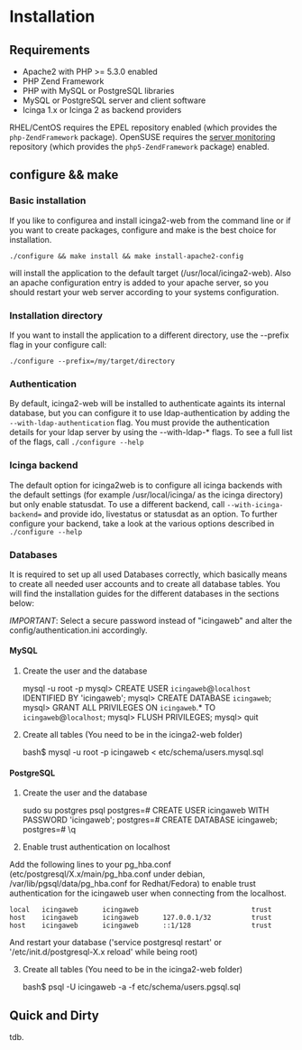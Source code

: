 
# Installation

## Requirements

* Apache2 with PHP >= 5.3.0 enabled
* PHP Zend Framework
* PHP with MySQL or PostgreSQL libraries
* MySQL or PostgreSQL server and client software 
* Icinga 1.x or Icinga 2 as backend providers

RHEL/CentOS requires the EPEL repository enabled (which provides the `php-ZendFramework`
package). OpenSUSE requires the [server monitoring](https://build.opensuse.org/project/show/server:monitoring) repository (which provides the `php5-ZendFramework` package) enabled.

## configure && make

### Basic installation

If you like to configurea and install icinga2-web from the command line or 
if you want to create packages, configure and make is the best choice for installation.

    ./configure && make install && make install-apache2-config

will install the application to the default target (/usr/local/icinga2-web). Also
an apache configuration entry is added to your apache server, so you should restart
your web server according to your systems configuration.

### Installation directory

If you want to install the application to a different directory, use the --prefix flag in your 
configure call:

    ./configure --prefix=/my/target/directory


### Authentication

By default, icinga2-web will be installed to authenticate againts its internal database,
but you can configure it to use ldap-authentication by adding the `--with-ldap-authentication` 
flag. You must provide the authentication details for your ldap server by using the --with-ldap-* flags.
To see a full list of the flags, call `./configure --help`

### Icinga backend

The default option for icinga2web is to configure all icinga backends with the default settings (for example
/usr/local/icinga/ as the icinga directory) but only enable statusdat. To use a different backend,
call `--with-icinga-backend=` and provide ido, livestatus or statusdat as an option. To further configure
your backend, take a look at the various options described in `./configure --help` 

### Databases

It is required to set up all used Databases correctly, which basically means to create all needed user accounts and to
create all database tables. You will find the installation guides for the different databases in the sections below:

*IMPORTANT*: Select a secure password instead of "icingaweb" and alter the config/authentication.ini accordingly.


#### MySQL

1. Create the user and the database


    mysql -u root -p
    mysql> CREATE USER `icingaweb`@`localhost` IDENTIFIED BY 'icingaweb';
    mysql> CREATE DATABASE `icingaweb`;
    mysql> GRANT ALL PRIVILEGES ON `icingaweb`.* TO `icingaweb`@`localhost`;
    mysql> FLUSH PRIVILEGES;
    mysql> quit


2. Create all tables (You need to be in the icinga2-web folder)


   bash$  mysql -u root -p icingaweb < etc/schema/users.mysql.sql


#### PostgreSQL

1. Create the user and the database


    sudo su postgres
    psql
    postgres=#  CREATE USER icingaweb WITH PASSWORD 'icingaweb';
    postgres=#  CREATE DATABASE icingaweb;
    postgres=#  \q


2. Enable trust authentication on localhost

Add the following lines to your pg_hba.conf (etc/postgresql/X.x/main/pg_hba.conf under debian, /var/lib/pgsql/data/pg_hba.conf for Redhat/Fedora)
to enable trust authentication for the icingaweb user when connecting from the localhost.

    local   icingaweb      icingaweb                            trust
    host    icingaweb      icingaweb      127.0.0.1/32          trust
    host    icingaweb      icingaweb      ::1/128               trust

And restart your database ('service postgresql restart' or '/etc/init.d/postgresql-X.x reload' while being root)


3. Create all tables (You need to be in the icinga2-web folder)

    bash$  psql -U icingaweb -a -f etc/schema/users.pgsql.sql



Quick and Dirty
----------------

tdb.
